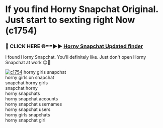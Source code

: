 # If you find Horny Snapchat Original. Just start to sexting right Now (c1754)

<h3>🔴 CLICK HERE 🌐==►► <a href="https://tinyurl.com/mtbk5fxa" rel="nofollow">Horny Snapchat Updated finder</a></h3>

I found Horny Snapchat. You'll definitely like. Just don't open Horny Snapchat at work 😉💬

[![c1754](https://i.imgur.com/Q8WKrnY.jpeg)](https://tinyurl.com/mtbk5fxa)
horny girls snapchat<br>
horny girls on snapchat<br>
snapchat horny girls<br>
snapchat horny<br>
horny snapchats<br>
horny snapchat accounts<br>
horny snapchat usernames<br>
horny snapchat users<br>
horny girls snapchats<br>
horny snapchat girl